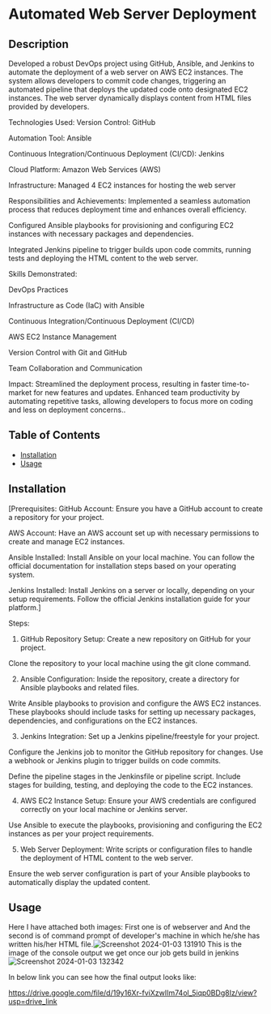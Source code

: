 # Automated Web Server Deployment

## Description

Developed a robust DevOps project using GitHub, Ansible, and Jenkins to automate the deployment of a web server on AWS EC2 instances. The system allows developers to commit code changes, triggering an automated pipeline that deploys the updated code onto designated EC2 instances. The web server dynamically displays content from HTML files provided by developers.

Technologies Used:
Version Control: GitHub

Automation Tool: Ansible

Continuous Integration/Continuous Deployment (CI/CD): Jenkins

Cloud Platform: Amazon Web Services (AWS)

Infrastructure: Managed 4 EC2 instances for hosting the web server

Responsibilities and Achievements:
Implemented a seamless automation process that reduces deployment time and enhances overall efficiency.

Configured Ansible playbooks for provisioning and configuring EC2 instances with necessary packages and dependencies.

Integrated Jenkins pipeline to trigger builds upon code commits, running tests and deploying the HTML content to the web server.

Skills Demonstrated:

DevOps Practices

Infrastructure as Code (IaC) with Ansible

Continuous Integration/Continuous Deployment (CI/CD)

AWS EC2 Instance Management

Version Control with Git and GitHub

Team Collaboration and Communication

Impact:
Streamlined the deployment process, resulting in faster time-to-market for new features and updates.
Enhanced team productivity by automating repetitive tasks, allowing developers to focus more on coding and less on deployment concerns..

## Table of Contents

- [Installation](#installation)
- [Usage](#usage)

## Installation

[Prerequisites:
GitHub Account:
Ensure you have a GitHub account to create a repository for your project.

AWS Account:
Have an AWS account set up with necessary permissions to create and manage EC2 instances.

Ansible Installed:
Install Ansible on your local machine. You can follow the official documentation for installation steps based on your operating system.

Jenkins Installed:
Install Jenkins on a server or locally, depending on your setup requirements. Follow the official Jenkins installation guide for your platform.]

Steps:
1. GitHub Repository Setup:
Create a new repository on GitHub for your project.

Clone the repository to your local machine using the git clone command.

2. Ansible Configuration:
Inside the repository, create a directory for Ansible playbooks and related files.

Write Ansible playbooks to provision and configure the AWS EC2 instances. These playbooks should include tasks for setting up necessary packages, dependencies, and configurations on the EC2 instances.

3. Jenkins Integration:
Set up a Jenkins pipeline/freestyle for your project.

Configure the Jenkins job to monitor the GitHub repository for changes. Use a webhook or Jenkins plugin to trigger builds on code commits.

Define the pipeline stages in the Jenkinsfile or pipeline script. Include stages for building, testing, and deploying the code to the EC2 instances.

4. AWS EC2 Instance Setup:
Ensure your AWS credentials are configured correctly on your local machine or Jenkins server.

Use Ansible to execute the playbooks, provisioning and configuring the EC2 instances as per your project requirements.

5. Web Server Deployment:
Write scripts or configuration files to handle the deployment of HTML content to the web server.

Ensure the web server configuration is part of your Ansible playbooks to automatically display the updated content.
## Usage

Here I have attached both images:
First one is of webserver and 
And the second is of command prompt of developer's machine in which he/she has written his/her HTML file.![Screenshot 2024-01-03 131910](https://github.com/furkanshaikh04/Project1/assets/140544257/93dd6771-3e40-4bd6-8edb-21d592d77713)
This is the image of the console output we get once our job gets build in jenkins ![Screenshot 2024-01-03 132342](https://github.com/furkanshaikh04/Project1/assets/140544257/437d8544-58ce-488d-b3ae-93ae89c79529)

In below link you can see how the final output looks like:

https://drive.google.com/file/d/19y16Xr-fviXzwIIm74ol_5iqp0BDg8Iz/view?usp=drive_link

